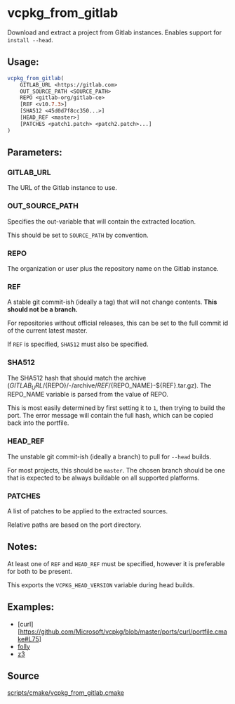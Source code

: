 # vcpkg_from_gitlab

Download and extract a project from Gitlab instances. Enables support for `install --head`.

## Usage:
```cmake
vcpkg_from_gitlab(
    GITLAB_URL <https://gitlab.com>
    OUT_SOURCE_PATH <SOURCE_PATH>
    REPO <gitlab-org/gitlab-ce>
    [REF <v10.7.3>]
    [SHA512 <45d0d7f8cc350...>]
    [HEAD_REF <master>]
    [PATCHES <patch1.patch> <patch2.patch>...]
)
```

## Parameters:

### GITLAB_URL
The URL of the Gitlab instance to use.

### OUT_SOURCE_PATH
Specifies the out-variable that will contain the extracted location.

This should be set to `SOURCE_PATH` by convention.

### REPO
The organization or user plus the repository name on the Gitlab instance.

### REF
A stable git commit-ish (ideally a tag) that will not change contents. **This should not be a branch.**

For repositories without official releases, this can be set to the full commit id of the current latest master.

If `REF` is specified, `SHA512` must also be specified.

### SHA512
The SHA512 hash that should match the archive (${GITLAB_URL}/${REPO}/-/archive/${REF}/${REPO_NAME}-${REF}.tar.gz).
The REPO_NAME variable is parsed from the value of REPO.

This is most easily determined by first setting it to `1`, then trying to build the port. The error message will contain the full hash, which can be copied back into the portfile.

### HEAD_REF
The unstable git commit-ish (ideally a branch) to pull for `--head` builds.

For most projects, this should be `master`. The chosen branch should be one that is expected to be always buildable on all supported platforms.

### PATCHES
A list of patches to be applied to the extracted sources.

Relative paths are based on the port directory.

## Notes:
At least one of `REF` and `HEAD_REF` must be specified, however it is preferable for both to be present.

This exports the `VCPKG_HEAD_VERSION` variable during head builds.

## Examples:
* [curl][https://github.com/Microsoft/vcpkg/blob/master/ports/curl/portfile.cmake#L75]
* [folly](https://github.com/Microsoft/vcpkg/blob/master/ports/folly/portfile.cmake#L15)
* [z3](https://github.com/Microsoft/vcpkg/blob/master/ports/z3/portfile.cmake#L13)


## Source
[scripts/cmake/vcpkg_from_gitlab.cmake](https://github.com/Microsoft/vcpkg/blob/master/scripts/cmake/vcpkg_from_gitlab.cmake)
